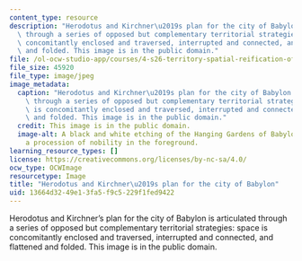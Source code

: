```yaml
---
content_type: resource
description: "Herodotus and Kirchner\u2019s plan for the city of Babylon is articulated\
  \ through a series of opposed but complementary territorial strategies: space is\
  \ concomitantly enclosed and traversed, interrupted and connected, and flattened\
  \ and folded. This image is in the public domain."
file: /ol-ocw-studio-app/courses/4-s26-territory-spatial-reification-of-power-spring-2016/13664d3249e13fa5f9c5229f1fed9422_4-s26s16.jpg
file_size: 45920
file_type: image/jpeg
image_metadata:
  caption: "Herodotus and Kirchner\u2019s plan for the city of Babylon is articulated\
    \ through a series of opposed but complementary territorial strategies: space\
    \ is concomitantly enclosed and traversed, interrupted and connected, and flattened\
    \ and folded. This image is in the public domain."
  credit: This image is in the public domain.
  image-alt: A black and white etching of the Hanging Gardens of Babylon featuring
    a procession of nobility in the foreground.
learning_resource_types: []
license: https://creativecommons.org/licenses/by-nc-sa/4.0/
ocw_type: OCWImage
resourcetype: Image
title: "Herodotus and Kirchner\u2019s plan for the city of Babylon"
uid: 13664d32-49e1-3fa5-f9c5-229f1fed9422
---
```

Herodotus and Kirchner’s plan for the city of Babylon is articulated through a series of opposed but complementary territorial strategies: space is concomitantly enclosed and traversed, interrupted and connected, and flattened and folded. This image is in the public domain.